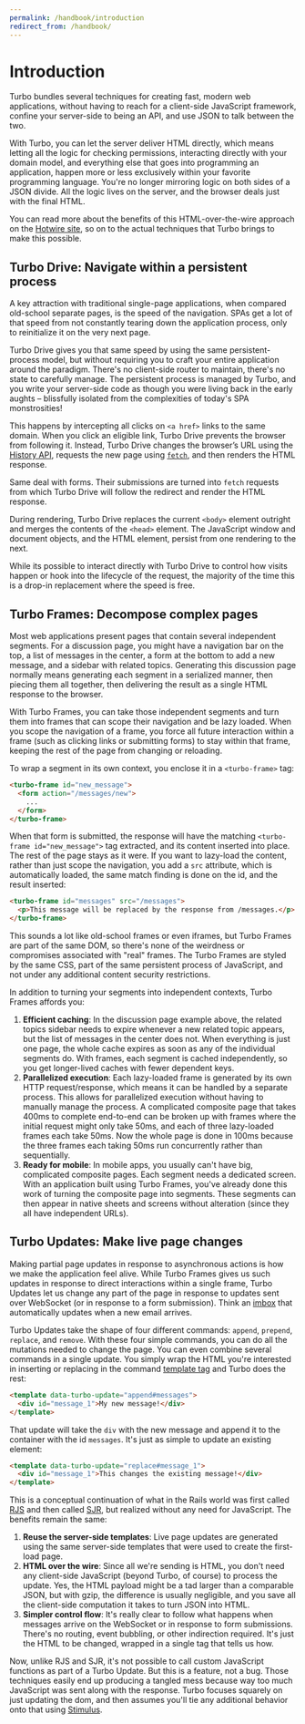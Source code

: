 ```yaml
---
permalink: /handbook/introduction
redirect_from: /handbook/
---
```


# Introduction

Turbo bundles several techniques for creating fast, modern web applications, without having to reach for a client-side JavaScript framework, confine your server-side to being an API, and use JSON to talk between the two.

With Turbo, you can let the server deliver HTML directly, which means letting all the logic for checking permissions, interacting directly with your domain model, and everything else that goes into programming an application, happen more or less exclusively within your favorite programming language. You're no longer mirroring logic on both sides of a JSON divide. All the logic lives on the server, and the browser deals just with the final HTML.

You can read more about the benefits of this HTML-over-the-wire approach on the <a href="https://hotwire.dev/">Hotwire site</a>, so on to the actual techniques that Turbo brings to make this possible.

## Turbo Drive: Navigate within a persistent process

A key attraction with traditional single-page applications, when compared old-school separate pages, is the speed of the navigation. SPAs get a lot of that speed from not constantly tearing down the application process, only to reinitialize it on the very next page. 

Turbo Drive gives you that same speed by using the same persistent-process model, but without requiring you to craft your entire application around the paradigm. There's no client-side router to maintain, there's no state to carefully manage. The persistent process is managed by Turbo, and you write your server-side code as though you were living back in the early aughts – blissfully isolated from the complexities of today's SPA monstrosities!

This happens by intercepting all clicks on `<a href>` links to the same domain. When you click an eligible link, Turbo Drive prevents the browser from following it. Instead, Turbo Drive changes the browser’s URL using the <a href="https://developer.mozilla.org/en-US/docs/Web/API/History">History API</a>, requests the new page using <a href="https://developer.mozilla.org/en-US/docs/Web/API/fetch">`fetch`</a>, and then renders the HTML response.

Same deal with forms. Their submissions are turned into `fetch` requests from which Turbo Drive will follow the redirect and render the HTML response.

During rendering, Turbo Drive replaces the current `<body>` element outright and merges the contents of the `<head>` element. The JavaScript window and document objects, and the HTML <html> element, persist from one rendering to the next.

While its possible to interact directly with Turbo Drive to control how visits happen or hook into the lifecycle of the request, the majority of the time this is a drop-in replacement where the speed is free.


## Turbo Frames: Decompose complex pages

Most web applications present pages that contain several independent segments. For a discussion page, you might have a navigation bar on the top, a list of messages in the center, a form at the bottom to add a new message, and a sidebar with related topics. Generating this discussion page normally means generating each segment in a serialized manner, then piecing them all together, then delivering the result as a single HTML response to the browser.

With Turbo Frames, you can take those independent segments and turn them into frames that can scope their navigation and be lazy loaded. When you scope the navigation of a frame, you force all future interaction within a frame (such as clicking links or submitting forms) to stay within that frame, keeping the rest of the page from changing or reloading.

To wrap a segment in its own context, you enclose it in a `<turbo-frame>` tag:

```html
<turbo-frame id="new_message">
  <form action="/messages/new">
    ...
  </form>
</turbo-frame>
```

When that form is submitted, the response will have the matching `<turbo-frame id="new_message">` tag extracted, and its content inserted into place. The rest of the page stays as it were. If you want to lazy-load the content, rather than just scope the navigation, you add a `src` attribute, which is automatically loaded, the same match finding is done on the id, and the result inserted:

```html
<turbo-frame id="messages" src="/messages">
  <p>This message will be replaced by the response from /messages.</p>
</turbo-frame>
```

This sounds a lot like old-school frames or even iframes, but Turbo Frames are part of the same DOM, so there's none of the weirdness or compromises associated with "real" frames. The Turbo Frames are styled by the same CSS, part of the same persistent process of JavaScript, and not under any additional content security restrictions.

In addition to turning your segments into independent contexts, Turbo Frames affords you:

1. **Efficient caching**: In the discussion page example above, the related topics sidebar needs to expire whenever a new related topic appears, but the list of messages in the center does not. When everything is just one page, the whole cache expires as soon as any of the individual segments do. With frames, each segment is cached independently, so you get longer-lived caches with fewer dependent keys.
1. **Parallelized execution**: Each lazy-loaded frame is generated by its own HTTP request/response, which means it can be handled by a separate process. This allows for parallelized execution without having to manually manage the process. A complicated composite page that takes 400ms to complete end-to-end can be broken up with frames where the initial request might only take 50ms, and each of three lazy-loaded frames each take 50ms. Now the whole page is done in 100ms because the three frames each taking 50ms run concurrently rather than sequentially.
1. **Ready for mobile**: In mobile apps, you usually can't have big, complicated composite pages. Each segment needs a dedicated screen. With an application built using Turbo Frames, you've already done this work of turning the composite page into segments. These segments can then appear in native sheets and screens without alteration (since they all have independent URLs).


## Turbo Updates: Make live page changes

Making partial page updates in response to asynchronous actions is how we make the application feel alive. While Turbo Frames gives us such updates in response to direct interactions within a single frame, Turbo Updates let us change any part of the page in response to updates sent over WebSocket (or in response to a form submission). Think an <a href="http://itsnotatypo.com">imbox</a> that automatically updates when a new email arrives. 

Turbo Updates take the shape of four different commands: `append`, `prepend`, `replace`, and `remove`. With these four simple commands, you can do all the mutations needed to change the page. You can even combine several commands in a single update. You simply wrap the HTML you're interested in inserting or replacing in the command <a href="https://developer.mozilla.org/en-US/docs/Web/HTML/Element/template">template tag</a> and Turbo does the rest:

```html
<template data-turbo-update="append#messages">
  <div id="message_1">My new message!</div>
</template>
```

That update will take the `div` with the new message and append it to the container with the id `messages`. It's just as simple to update an existing element:

```html
<template data-turbo-update="replace#message_1">
  <div id="message_1">This changes the existing message!</div>
</template>
```

This is a conceptual continuation of what in the Rails world was first called <a href="https://weblog.rubyonrails.org/2006/3/28/rails-1-1-rjs-active-record-respond_to-integration-tests-and-500-other-things/">RJS</a> and then called <a href="https://signalvnoise.com/posts/3697-server-generated-javascript-responses">SJR</a>, but realized without any need for JavaScript. The benefits remain the same:

1. **Reuse the server-side templates**: Live page updates are generated using the same server-side templates that were used to create the first-load page.
1. **HTML over the wire**: Since all we're sending is HTML, you don't need any client-side JavaScript (beyond Turbo, of course) to process the update. Yes, the HTML payload might be a tad larger than a comparable JSON, but with gzip, the difference is usually negligible, and you save all the client-side computation it takes to turn JSON into HTML.
1. **Simpler control flow**: It's really clear to follow what happens when messages arrive on the WebSocket or in response to form submissions. There's no routing, event bubbling, or other indirection required. It's just the HTML to be changed, wrapped in a single tag that tells us how.

Now, unlike RJS and SJR, it's not possible to call custom JavaScript functions as part of a Turbo Update. But this is a feature, not a bug. Those techniques easily end up producing a tangled mess because way too much JavaScript was sent along with the response. Turbo focuses squarely on just updating the dom, and then assumes you'll tie any additional behavior onto that using <a href="https://stimulusjs.org">Stimulus</a>.